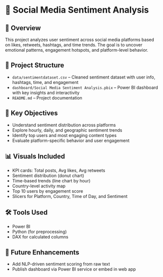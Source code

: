 # 💬 Social Media Sentiment Analysis

## 📌 Overview
This project analyzes user sentiment across social media platforms based on likes, retweets, hashtags, and time trends. The goal is to uncover emotional patterns, engagement hotspots, and platform-level behavior.

## 📂 Project Structure

- `data/sentimentdataset.csv` – Cleaned sentiment dataset with user info, hashtags, time, and engagement
- `dashboard/Social Media Sentiment Analysis.pbix` – Power BI dashboard with key insights and interactivity
- `README.md` – Project documentation

## 🎯 Key Objectives
- Understand sentiment distribution across platforms
- Explore hourly, daily, and geographic sentiment trends
- Identify top users and most engaging content types
- Evaluate platform-specific behavior and user engagement

## 📊 Visuals Included
- KPI cards: Total posts, Avg likes, Avg retweets
- Sentiment distribution (donut chart)
- Time-based trends (line chart by hour)
- Country-level activity map
- Top 10 users by engagement score
- Slicers for Platform, Country, Time of Day, and Sentiment

## 🛠 Tools Used
- Power BI
- Python (for preprocessing)
- DAX for calculated columns

## 🚀 Future Enhancements
- Add NLP-driven sentiment scoring from raw text
- Publish dashboard via Power BI service or embed in web app
